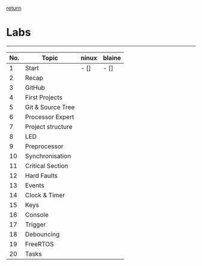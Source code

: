 [return](./../README.md)
# Labs
---

| No. |Topic                  | ninux | blaine |
|-----|-----------------------|-------|--------|
| 1   | Start                 | - [] | - [] |
| 2   | Recap                 | | |
| 3   | GitHub                | | |
| 4   | First Projects        | | |
| 5   | Git & Source Tree     | | |
| 6   | Processor Expert      | | |
| 7   | Project structure     | | |
| 8   | LED                   | | |
| 9   | Preprocessor          | | |
| 10  | Synchronisation       | | |
| 11  | Critical Section      | | |
| 12  | Hard Faults           | | |
| 13  | Events                | | |
| 14  | Clock & Timer         | | |
| 15  | Keys                  | | |
| 16  | Console               | | |
| 17  | Trigger               | | |
| 18  | Debouncing            | | |
| 19  | FreeRTOS              | | |
| 20  | Tasks                 | | |

